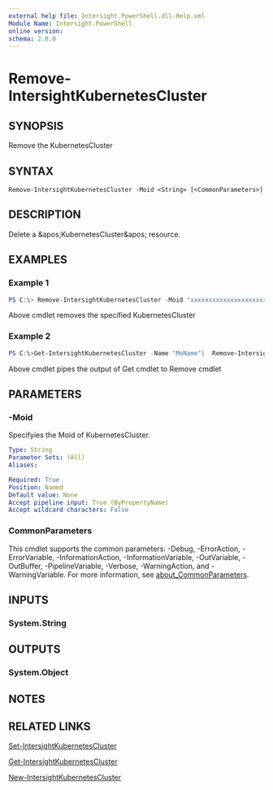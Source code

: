 ```yaml
---
external help file: Intersight.PowerShell.dll-Help.xml
Module Name: Intersight.PowerShell
online version:
schema: 2.0.0
---
```


# Remove-IntersightKubernetesCluster

## SYNOPSIS
Remove the KubernetesCluster

## SYNTAX

```
Remove-IntersightKubernetesCluster -Moid <String> [<CommonParameters>]
```

## DESCRIPTION
Delete a &amp;apos;KubernetesCluster&amp;apos; resource.

## EXAMPLES

### Example 1
```powershell
PS C:\> Remove-IntersightKubernetesCluster -Moid "xxxxxxxxxxxxxxxxxxxxxxxxxxx"
```
Above cmdlet removes the specified KubernetesCluster 

### Example 2
```powershell
PS C:\>Get-IntersightKubernetesCluster -Name "MoName"|  Remove-IntersightKubernetesCluster
```
Above cmdlet pipes the output of Get cmdlet to Remove cmdlet

## PARAMETERS

### -Moid
Specifyies the Moid of KubernetesCluster.

```yaml
Type: String
Parameter Sets: (All)
Aliases:

Required: True
Position: Named
Default value: None
Accept pipeline input: True (ByPropertyName)
Accept wildcard characters: False
```

### CommonParameters
This cmdlet supports the common parameters: -Debug, -ErrorAction, -ErrorVariable, -InformationAction, -InformationVariable, -OutVariable, -OutBuffer, -PipelineVariable, -Verbose, -WarningAction, and -WarningVariable. For more information, see [about_CommonParameters](http://go.microsoft.com/fwlink/?LinkID=113216).

## INPUTS

### System.String

## OUTPUTS

### System.Object
## NOTES

## RELATED LINKS

[Set-IntersightKubernetesCluster](./Set-IntersightKubernetesCluster.md)

[Get-IntersightKubernetesCluster](./Get-IntersightKubernetesCluster.md)

[New-IntersightKubernetesCluster](./New-IntersightKubernetesCluster.md)

